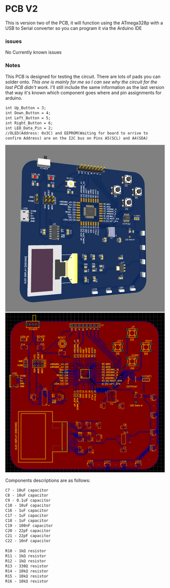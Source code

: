 # PCB V2
This is version two of the PCB, it will function using the ATmega328p with a USB to Serial converter so you can program it via the Arduino IDE

### issues
No Currently known issues

### Notes 
This PCB is designed for testing the circuit. There are lots of pads you can solder onto. *This one is mainly for me so I can see why the circuit for the last PCB didn't work.* I'll still include the same information as the last version that way it's known which component goes where and pin assignments for arduino.

```
int Up_Button = 3;
int Down_Button = 4;
int Left_Button = 5;
int Right_Button = 6;
int LED_Data_Pin = 2;
//OLED(Address: 0x3C) and EEPROM(Waiting for board to arrive to confirm Address) are on the I2C bus on Pins A5(SCL) and A4(SDA)
```
![BoardPreview](Board_Preview.png)
![BoardLayout](Board_Layout.png)

Components descriptions are as follows:
```
C7 - 10uF capacitor
C8 - 10uF capacitor
C9 - 0.1uF capacitor
C10 - 10uF capacitor
C16 - 1uF capacitor
C17 - 1uF capacitor
C18 - 1uF capacitor
C19 - 100nF capacitor
C20 - 22pF capacitor
C21 - 22pF capacitor
C22 - 10nF capacitor

R10 - 1kΩ resistor
R11 - 1kΩ resistor
R12 - 1kΩ resistor
R13 - 330Ω resistor
R14 - 10kΩ resistor
R15 - 10kΩ resistor
R16 - 10kΩ resistor
```